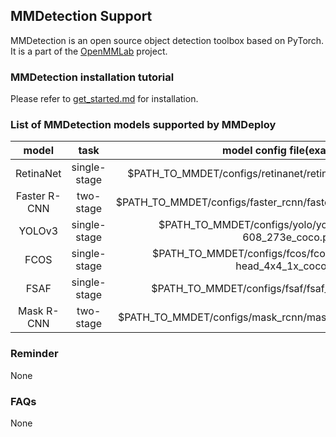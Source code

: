 ## MMDetection Support

MMDetection is an open source object detection toolbox based on PyTorch. It is a part of the [OpenMMLab](https://openmmlab.com/) project.

### MMDetection installation tutorial

Please refer to [get_started.md](https://github.com/open-mmlab/mmdetection/blob/master/docs/get_started.md) for installation.

### List of MMDetection models supported by MMDeploy

|    model     |       task       | model config file(example)                                                                | OnnxRuntime |    TensorRT   | NCNN |  PPL  |
| :----------: | :--------------: | :---------------------------------------------------------------------------------------: | :---------: | :-----------: | :---:| :---: |
| RetinaNet    | single-stage     | $PATH_TO_MMDET/configs/retinanet/retinanet_r50_fpn_1x_coco.py                             |      Y      |       Y       |   Y  |   Y   |
| Faster R-CNN | two-stage        | $PATH_TO_MMDET/configs/faster_rcnn/faster_rcnn_r50_fpn_1x_coco.py                         |      Y      |       Y       |   Y  |   Y   |
| YOLOv3       | single-stage     | $PATH_TO_MMDET/configs/yolo/yolov3_d53_mstrain-608_273e_coco.py                           |      Y      |       Y       |   N  |   Y   |
| FCOS         | single-stage     | $PATH_TO_MMDET/configs/fcos/fcos_r50_caffe_fpn_gn-head_4x4_1x_coco.py                     |      Y      |       Y       |   Y  |   N   |
| FSAF         | single-stage     | $PATH_TO_MMDET/configs/fsaf/fsaf_r50_fpn_1x_coco.py                                       |      Y      |       Y       |   Y  |   Y   |
| Mask R-CNN   | two-stage        | $PATH_TO_MMDET/configs/mask_rcnn/mask_rcnn_r50_fpn_1x_coco.py                             |      Y      |       Y       |   N  |   Y   |

### Reminder

None

### FAQs

None
